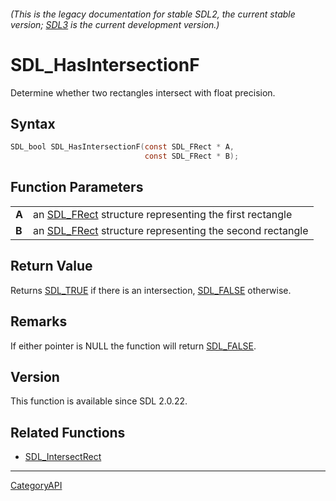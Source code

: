 ###### (This is the legacy documentation for stable SDL2, the current stable version; [SDL3](https://wiki.libsdl.org/SDL3/) is the current development version.)
# SDL_HasIntersectionF

Determine whether two rectangles intersect with float precision.

## Syntax

```c
SDL_bool SDL_HasIntersectionF(const SDL_FRect * A,
                              const SDL_FRect * B);

```

## Function Parameters

|           |                                                                       |
| --------- | --------------------------------------------------------------------- |
| **A**     | an [SDL_FRect](SDL_FRect) structure representing the first rectangle  |
| **B**     | an [SDL_FRect](SDL_FRect) structure representing the second rectangle |

## Return Value

Returns [SDL_TRUE](SDL_TRUE) if there is an intersection,
[SDL_FALSE](SDL_FALSE) otherwise.

## Remarks

If either pointer is NULL the function will return [SDL_FALSE](SDL_FALSE).

## Version

This function is available since SDL 2.0.22.

## Related Functions

* [SDL_IntersectRect](SDL_IntersectRect)

----
[CategoryAPI](CategoryAPI)

